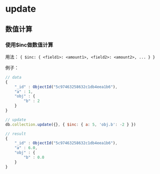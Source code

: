 # update

## 数值计算

### 使用$inc做数值计算

用法：
`{ $inc: { <field1>: <amount1>, <field2>: <amount2>, ... } }`

例子：

``` js
// data
{
    "_id" : ObjectId("5c97463258632c1db4eea1b6"),
    "a" : 1,
    "obj" : {
        "b" : 2
    }
}
```

``` js
// update
db.collection.update({}, { $inc: { a: 5, 'obj.b': -2 } })
```

``` js
// result
{
    "_id" : ObjectId("5c97463258632c1db4eea1b6"),
    "a" : 6.0,
    "obj" : {
        "b" : 0.0
    }
}
```